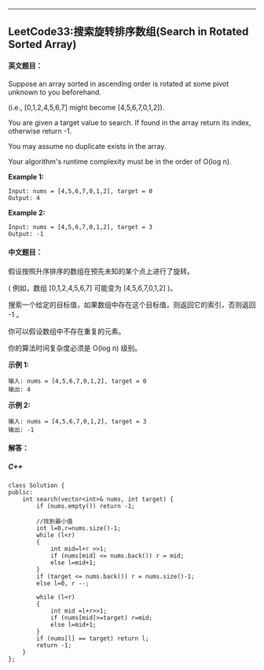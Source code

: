 ﻿---
LeetCode33:搜索旋转排序数组(Search in Rotated Sorted Array)
---

#### 英文题目：

Suppose an array sorted in ascending order is rotated at some pivot unknown to you beforehand.

(i.e., [0,1,2,4,5,6,7] might become [4,5,6,7,0,1,2]).

You are given a target value to search. If found in the array return its index, otherwise return -1.

You may assume no duplicate exists in the array.

Your algorithm's runtime complexity must be in the order of O(log n).

**Example 1:**

```
Input: nums = [4,5,6,7,0,1,2], target = 0
Output: 4
```

**Example 2:**

```
Input: nums = [4,5,6,7,0,1,2], target = 3
Output: -1
```


#### 中文题目：



假设按照升序排序的数组在预先未知的某个点上进行了旋转。

( 例如，数组 [0,1,2,4,5,6,7] 可能变为 [4,5,6,7,0,1,2] )。

搜索一个给定的目标值，如果数组中存在这个目标值，则返回它的索引，否则返回 -1 。

你可以假设数组中不存在重复的元素。

你的算法时间复杂度必须是 O(log n) 级别。

**示例 1:**

```
输入: nums = [4,5,6,7,0,1,2], target = 0
输出: 4
```

**示例 2:**

```
输入: nums = [4,5,6,7,0,1,2], target = 3
输出: -1
```




#### 解答：

##### C++

```
class Solution {
public:
    int search(vector<int>& nums, int target) {
        if (nums.empty()) return -1;
        
        //找到最小值
        int l=0,r=nums.size()-1;
        while (l<r)
        {
            int mid=l+r >>1;
            if (nums[mid] <= nums.back()) r = mid;
            else l=mid+1;
        }
        if (target <= nums.back()) r = nums.size()-1;
        else l=0, r --;
        
        while (l<r)
        {
            int mid =l+r>>1;
            if (nums[mid]>=target) r=mid;
            else l=mid+1;
        }
        if (nums[l] == target) return l;
        return -1;
    }
};
```